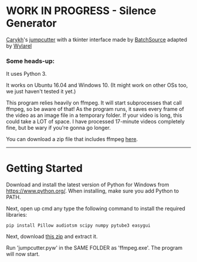# WORK IN PROGRESS - Silence Generator

[Carykh](https://www.github.com/carykh)'s [jumpcutter](https://github.com/carykh/jumpcutter) with a tkinter interface made by [BatchSource](https://www.github.com/BatchSource/Jumpcutter-GUI) adapted by [Wylarel](https://www.github.com/Wylarel)

### Some heads-up:

It uses Python 3.

It works on Ubuntu 16.04 and Windows 10. (It might work on other OSs too, we just haven't tested it yet.)

This program relies heavily on ffmpeg. It will start subprocesses that call ffmpeg, so be aware of that!
As the program runs, it saves every frame of the video as an image file in a
temporary folder. If your video is long, this could take a LOT of space. I have processed 17-minute videos completely fine, but be wary if you're gonna go longer.

You can download a zip file that includes ffmpeg [here](https://www.dropbox.com/s/5anbg3x9og3bz82/JumpcutterGUI.zip?dl=1).

---

# Getting Started

Download and install the latest version of Python for Windows from https://www.python.org/.
When installing, make sure you add Python to PATH.

Next, open up cmd any type the following command to install the required libraries:
```
pip install Pillow audiotsm scipy numpy pytube3 easygui
```

Next, download [this zip](https://www.dropbox.com/s/5anbg3x9og3bz82/JumpcutterGUI.zip?dl=1) and extract it.

Run 'jumpcutter.pyw' in the SAME FOLDER as 'ffmpeg.exe'. The program will now start.
